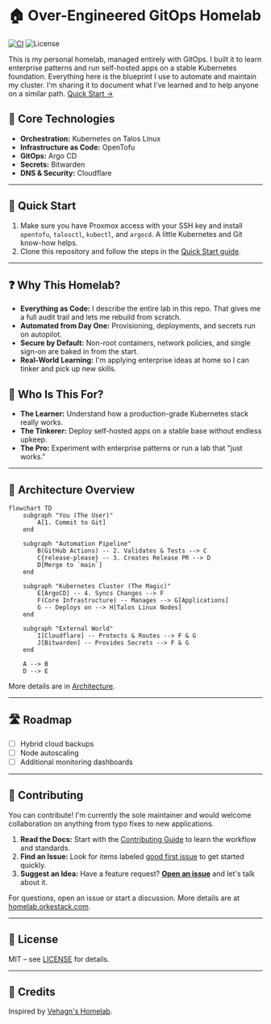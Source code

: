 # 🏠 Over-Engineered GitOps Homelab

[![CI](https://github.com/theepicsaxguy/homelab/actions/workflows/image-build.yaml/badge.svg)](https://github.com/theepicsaxguy/homelab/actions/workflows/image-build.yaml) ![License](https://img.shields.io/github/license/theepicsaxguy/homelab)

This is my personal homelab, managed entirely with GitOps. I built it to learn enterprise patterns and run self-hosted apps on a stable Kubernetes foundation. Everything here is the blueprint I use to automate and maintain my cluster. I'm sharing it to document what I've learned and to help anyone on a similar path.
[Quick Start →](https://homelab.orkestack.com/docs/quick-start)

## 🔧 Core Technologies

- **Orchestration:** Kubernetes on Talos Linux
- **Infrastructure as Code:** OpenTofu
- **GitOps:** Argo CD
- **Secrets:** Bitwarden
- **DNS & Security:** Cloudflare

---

## 🚀 Quick Start

1. Make sure you have Proxmox access with your SSH key and install `opentofu`, `talosctl`, `kubectl`, and `argocd`. A little Kubernetes and Git know-how helps.
2. Clone this repository and follow the steps in the [Quick Start guide](https://homelab.orkestack.com/docs/quick-start).

---

## ❓ Why This Homelab?

- **Everything as Code:** I describe the entire lab in this repo. That gives me a full audit trail and lets me rebuild from scratch.
- **Automated from Day One:** Provisioning, deployments, and secrets run on autopilot.
- **Secure by Default:** Non-root containers, network policies, and single sign-on are baked in from the start.
- **Real-World Learning:** I'm applying enterprise ideas at home so I can tinker and pick up new skills.

## 👥 Who Is This For?

- **The Learner:** Understand how a production-grade Kubernetes stack really works.
- **The Tinkerer:** Deploy self-hosted apps on a stable base without endless upkeep.
- **The Pro:** Experiment with enterprise patterns or run a lab that "just works." 

---

## 📐 Architecture Overview

```mermaid
flowchart TD
    subgraph "You (The User)"
        A[1. Commit to Git]
    end

    subgraph "Automation Pipeline"
        B(GitHub Actions) -- 2. Validates & Tests --> C
        C{release-please} -- 3. Creates Release PR --> D
        D[Merge to `main`]
    end

    subgraph "Kubernetes Cluster (The Magic)"
        E[ArgoCD] -- 4. Syncs Changes --> F
        F(Core Infrastructure) -- Manages --> G[Applications]
        G -- Deploys on --> H[Talos Linux Nodes]
    end

    subgraph "External World"
        I[Cloudflare] -- Protects & Routes --> F & G
        J[Bitwarden] -- Provides Secrets --> F & G
    end

    A --> B
    D --> E
```

More details are in [Architecture](https://homelab.orkestack.com/docs/architecture).

---

## 🛣️ Roadmap

- [ ] Hybrid cloud backups
- [ ] Node autoscaling
- [ ] Additional monitoring dashboards

---

## 🤝 Contributing

You can contribute! I'm currently the sole maintainer and would welcome collaboration on anything from typo fixes to new applications.

1. **Read the Docs:** Start with the [Contributing Guide](.github/CONTRIBUTING.md) to learn the workflow and standards.
2. **Find an Issue:** Look for items labeled [good first issue](https://github.com/theepicsaxguy/homelab/labels/good%20first%20issue) to get started quickly.
3. **Suggest an Idea:** Have a feature request? [**Open an issue**](https://github.com/theepicsaxguy/homelab/issues/new?template=feature_request.md) and let's talk about it.

For questions, open an issue or start a discussion. More details are at [homelab.orkestack.com](https://homelab.orkestack.com).

---

## 📄 License

MIT – see [LICENSE](LICENSE) for details.

---

## 🙏 Credits

Inspired by [Vehagn's Homelab](https://github.com/vehagn/homelab).
